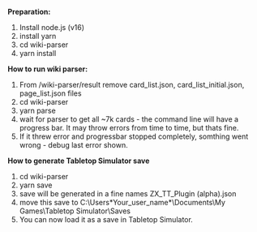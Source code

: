 **Preparation:**
1) Install node.js (v16)
2) install yarn
3) cd wiki-parser
4) yarn install

**How to run wiki parser:**
1) From /wiki-parser/result remove card_list.json, card_list_initial.json, page_list.json files
2) cd wiki-parser
3) yarn parse
4) wait for parser to get all ~7k cards - the command line will have a progress bar. It may throw errors from time to time, but thats fine.
5) If it threw error and progressbar stopped completely, somthing went wrong - debug last error shown.

**How to generate Tabletop Simulator save**
1) cd wiki-parser
2) yarn save
3) save will be generated in a fine names ZX_TT_Plugin (alpha).json
4) move this save to C:\Users\*Your_user_name*\Documents\My Games\Tabletop Simulator\Saves
5) You can now load it as a save in Tabletop Simulator.

